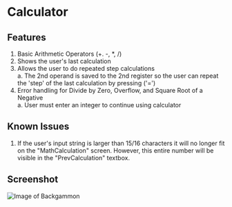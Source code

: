 # Calculator
## Features
1. Basic Arithmetic Operators (+. -, *, /)
2. Shows the user's last calculation
3. Allows the user to do repeated step calculations  
a. The 2nd operand is saved to the 2nd register so the user can repeat the 'step' of the last calculation by pressing ('=')  
4. Error handling for Divide by Zero, Overflow, and Square Root of a Negative  
a. User must enter an integer to continue using calculator  

## Known Issues
1. If the user's input string is larger than 15/16 characters it will no longer fit
on the "MathCalculation" screen. However, this entire number will be visible in the "PrevCalculation" textbox.

## Screenshot
![Image of Backgammon](https://i.imgur.com/zyYBSUj.png)
